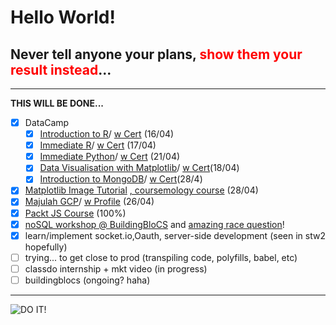 # Hello World!

## Never tell anyone your plans, <span style="color:red">show them your result instead</span>... 
---

**THIS WILL BE DONE...** 
 
 - [x] DataCamp
	 - [x] [Introduction to R](https://learn.datacamp.com/courses/free-introduction-to-r)/ [w Cert](https://www.datacamp.com/statement-of-accomplishment/course/3922bdd87645e8ddaa9ae4434447fa95d79adaab) (16/04)
	 - [x] [Immediate R](https://learn.datacamp.com/courses/intermediate-r)/ [w Cert](https://www.datacamp.com/statement-of-accomplishment/course/951721bf707a3d74df9c8834a93e86850dd4eed9) (17/04)
	 - [x] [Immediate Python](https://learn.datacamp.com/courses/intermediate-python-for-data-science)/ [w Cert](https://www.datacamp.com/statement-of-accomplishment/course/f93676de645ead52b0e8a6e99fe2fe2e34c3d655) (21/04)
	 - [x] [Data Visualisation with Matplotlib](https://learn.datacamp.com/courses/introduction-to-data-visualization-with-matplotlib)/ [w Cert](https://www.datacamp.com/statement-of-accomplishment/course/67684bfe7af644034c2a0c692ea2976ccf431309)(18/04) 
	 - [x] [Introduction to MongoDB](https://learn.datacamp.com/courses/introduction-to-using-mongodb-for-data-science-with-python)/ [w Cert](https://www.datacamp.com/statement-of-accomplishment/course/4278c9e6fb77121dcd73e4170ee22a857206ef83)(28/4)
 - [x] [Matplotlib Image Tutorial](https://matplotlib.org/tutorials/introductory/images.html) [, coursemology course](https://buildingblocs.coursemology.org/courses/1865/assessments/36976)  (28/04)
 - [x] [Majulah GCP](https://events.withgoogle.com/majulahgcp-learn-data-analytics-using-google-cloud/)/ [w Profile](https://www.qwiklabs.com/public_profiles/1c39ef3f-3833-4ef0-9787-3e2dc43bcc66) (26/04)
 - [x] [Packt JS Course](https://courses.packtpub.com/courses/take/javascript/texts/9179323-exercise-3-14-writing-a-function-as-a-statement-and-invoking-it) (100%) 
 - [x] [noSQL workshop @ BuildingBloCS](https://github.com/joelleoqiyi/BBCS-X-NoSQL) and [amazing race question](https://github.com/joelleoqiyi/BBCS-X-NoSQL-AmazingRace)!
 - [x] learn/implement socket.io,Oauth, server-side development (seen in stw2 hopefully)
 - [ ] trying... to get close to prod (transpiling code, polyfills, babel, etc) 
 - [ ] classdo internship + mkt video (in progress)
 - [ ] buildingblocs (ongoing? haha)

---
![DO IT!](doit.jpg)
